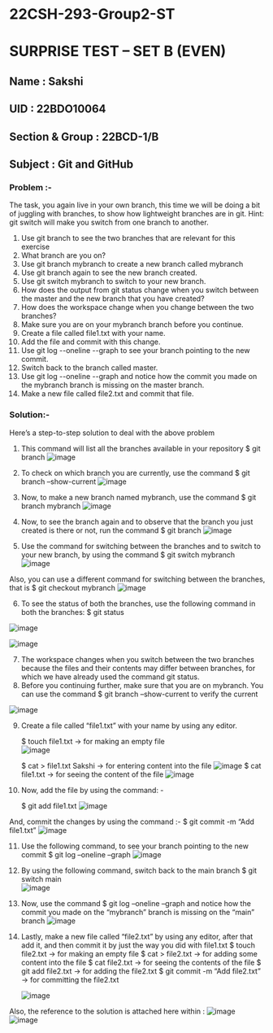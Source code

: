 # 22CSH-293-Group2-ST
# SURPRISE TEST – SET B (EVEN)
## Name : Sakshi
## UID : 22BDO10064
## Section & Group : 22BCD-1/B
## Subject : Git and GitHub

### Problem :- 
The task, you again live in your own branch, this time we will be doing a bit of juggling with branches, to show how lightweight branches are in git. Hint: git switch will make you switch from one branch to another.
1.	Use git branch to see the two branches that are relevant for this exercise
2.	What branch are you on?
3.	Use git branch mybranch to create a new branch called mybranch
4.	Use git branch again to see the new branch created.
5.	Use git switch mybranch to switch to your new branch.
6.	How does the output from git status change when you switch between the master and the new branch that you have created?
7.	How does the workspace change when you change between the two branches?
8.	Make sure you are on your mybranch branch before you continue.
9.	Create a file called file1.txt with your name.
10.	Add the file and commit with this change.
11.	Use git log --oneline --graph to see your branch pointing to the new commit.
12.	Switch back to the branch called master.
13.	Use git log --oneline --graph and notice how the commit you made on the mybranch branch is missing on the master branch.
14.	Make a new file called file2.txt and commit that file.


### Solution:-
Here’s a step-to-step solution to deal with the above problem

1. This command will list all the branches available in your repository 
   $ git branch 
   ![image](https://github.com/Sakshi-code13/22CSH-293-Group2-ST/assets/119587392/4642bf00-079b-43cf-8eeb-a106e0f32ab4)
         

2. To check on which branch you are currently, use the command 
   $ git branch –show-current
   ![image](https://github.com/Sakshi-code13/22CSH-293-Group2-ST/assets/119587392/d67d5044-f69d-498e-ba5c-cd07eda5ea5e)


3. Now, to make a new branch named mybranch, use the command 
   $ git branch mybranch
   ![image](https://github.com/Sakshi-code13/22CSH-293-Group2-ST/assets/119587392/20d83df5-d6b7-438c-a279-d4fa897464fe)


4. Now, to see the branch again and to observe that the branch you just created is there or not, run the command 
     $ git branch
![image](https://github.com/Sakshi-code13/22CSH-293-Group2-ST/assets/119587392/98be758f-7566-4b19-8568-efc6852eda14)
      

5. Use the command for switching between the branches and to switch to your new branch, by using the command 
    $ git switch mybranch
![image](https://github.com/Sakshi-code13/22CSH-293-Group2-ST/assets/119587392/6862e17e-ceb5-4352-8fc8-957eb83fb107)

Also, you can use a different command for switching between the branches, that is 
$ git checkout mybranch
![image](https://github.com/Sakshi-code13/22CSH-293-Group2-ST/assets/119587392/a3152677-eb40-48a4-8b7e-2df3d8390feb)
       

6. To see the status of both the branches, use the following command in both the branches: $ git status
 
 ![image](https://github.com/Sakshi-code13/22CSH-293-Group2-ST/assets/119587392/4f584570-1dda-4cfd-82c2-e7dd42b4c571)

![image](https://github.com/Sakshi-code13/22CSH-293-Group2-ST/assets/119587392/6ff4c0ec-83de-4dcc-8587-db0546e2e72c)

7. The workspace changes when you switch between the two branches because the files and their contents may differ between branches, for which we have already used the command git status.
8. Before you continuing further, make sure that you are on mybranch. You can use the command 
      $ git branch –show-current
to verify the current

![image](https://github.com/Sakshi-code13/22CSH-293-Group2-ST/assets/119587392/c552880d-c23c-489a-9f67-dd869e3ace4d)


9. Create a file called “file1.txt” with your name by using any editor.

   $ touch file1.txt -> for making an empty file  
   ![image](https://github.com/Sakshi-code13/22CSH-293-Group2-ST/assets/119587392/4f01beeb-3e4a-4dca-8349-4874a67d07bb)


    $ cat > file1.txt 
   Sakshi                   -> for entering content into the file
![image](https://github.com/Sakshi-code13/22CSH-293-Group2-ST/assets/119587392/22c09338-7e04-49b2-b91b-380067f8ae01)
   $ cat file1.txt        -> for seeing the content of the file
![image](https://github.com/Sakshi-code13/22CSH-293-Group2-ST/assets/119587392/7c4b81c9-4c93-4dc9-8243-fb2e2f6a3e42)
               

11. Now, add the file by using the command: -

    $ git add file1.txt
  ![image](https://github.com/Sakshi-code13/22CSH-293-Group2-ST/assets/119587392/0fb09c5f-e069-49f5-8b72-c580da589707)

  
 And, commit the changes by using the command :-
$ git commit -m “Add file1.txt”
![image](https://github.com/Sakshi-code13/22CSH-293-Group2-ST/assets/119587392/22008dc7-4e65-4f3e-97aa-14db2e135b1e)
                      

11. Use the following command, to see your branch pointing to the new commit
    $ git log –oneline –graph
![image](https://github.com/Sakshi-code13/22CSH-293-Group2-ST/assets/119587392/49cedd4b-9569-41a8-81ad-33af5324bd0a)

 

12. By using the following command, switch back to the main branch
    $ git switch main    
![image](https://github.com/Sakshi-code13/22CSH-293-Group2-ST/assets/119587392/808fc9f9-c532-4ebc-b664-dca2cb550446)

                      

13. Now, use the command $ git log –oneline –graph and notice how the commit you made on the “mybranch” branch is missing on the “main” branch
 ![image](https://github.com/Sakshi-code13/22CSH-293-Group2-ST/assets/119587392/4cbfa73f-3453-40de-b207-8fcc16589390)


14. Lastly, make a new file called “file2.txt” by using any editor, after that add it, and then commit it by just the way you did with file1.txt
     $ touch file2.txt  -> for making an empty file 
     $ cat > file2.txt   -> for adding some content into the file
     $ cat file2.txt    -> for seeing the contents of the file
     $ git add file2.txt  -> for adding the file2.txt 
     $ git commit -m “Add file2.txt” -> for committing the file2.txt
 
    ![image](https://github.com/Sakshi-code13/22CSH-293-Group2-ST/assets/119587392/4d78fb99-f105-4e4a-8f8d-bb22e60ea20f)

Also, the reference to the solution is attached here within :
 ![image](https://github.com/Sakshi-code13/22CSH-293-Group2-ST/assets/119587392/6dc1faff-5d04-4133-9fae-975f588e5604)
![image](https://github.com/Sakshi-code13/22CSH-293-Group2-ST/assets/119587392/58ff3f42-c265-4387-a930-dd539a3eca37)

 
